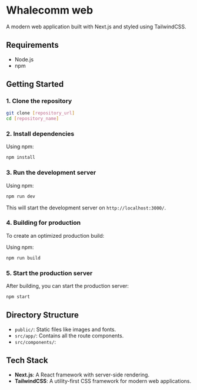 # Whalecomm web

A modern web application built with Next.js and styled using TailwindCSS.

## Requirements

- Node.js
- npm

## Getting Started

### 1. Clone the repository

```bash
git clone [repository_url]
cd [repository_name]
```

### 2. Install dependencies

Using npm:

```bash
npm install
```

### 3. Run the development server

Using npm:

```bash
npm run dev
```

This will start the development server on `http://localhost:3000/`.

### 4. Building for production

To create an optimized production build:

Using npm:

```bash
npm run build
```

### 5. Start the production server

After building, you can start the production server:

```bash
npm start
```

## Directory Structure

- `public/`: Static files like images and fonts.
- `src/app/`: Contains all the route components.
- `src/components/`:

## Tech Stack

- **Next.js**: A React framework with server-side rendering.
- **TailwindCSS**: A utility-first CSS framework for modern web applications.
